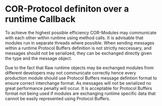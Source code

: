 # COR-Protocol definiton over a runtime Callback

To achieve the highest possible efficiency COR-Modules may communicate with each other within runtime using method calls. It is advisable that modules run in separate threads where possible. When sending messages within a runtime Protocol Buffers definition is not strictly neccessary, and messages should not be serialized, they can be exchanged directly given the type and the message object.

Due to the fact that Raw runtime objects may be exchanged modules from different developers may not communicate correctly hence every production module should use Protocol Buffers message defintion format to ensure correct interchange format. As messages will not be serialized no great performance penalty will occur. It is acceptable for Protocol Buffers format not being used if modules are exchanging runtime specific data that cannot be easily represented using Protocol Buffers.
